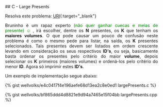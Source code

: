  <div id="large">
 
 </div>
## C - Large Presents

Resolva este problema:
[URI][uri-2720]{:target="_blank"}


<p align="justify">
Bruninho é um rapaz experto <font color="green"> (não quer ganhar cuecas e meias de presente)  &#9786; </font>, irá escolher, dentre os <b>N</b> presentes, os <b>K</b> que tenham os <b>maiores volumes</b>. O que pode causar um pouco de confusão neste problema é como o mesmo pede para listar, na saída, os <b>K</b> presentes selecionados. Tais presentes devem ser listados em ordem crescente levando em consideração os seus respectivos <b>ID's</b>, ou seja, basicamente basta ordenar os presentes pelo critério do maior <b>volume</b>, depois selecionar os <b>K</b> primeiros (maiores volumes) e ordená-los pelo critério do menor <b>ID</b>. Agora só imprimir estes <b>ID's</b>.
</p>

Um exemplo de implementação segue abaixo:

{% gist wellvolks/e4c0417f4e196aefe68d13ea2c8e0ed1 largePresents.c %}

{% gist wellvolks/bf865ddd4d8821e9d94a7465e15f04bb largePresents.cpp %}

[uri-2720]:		https://www.urionlinejudge.com.br/judge/pt/problems/view/2720
